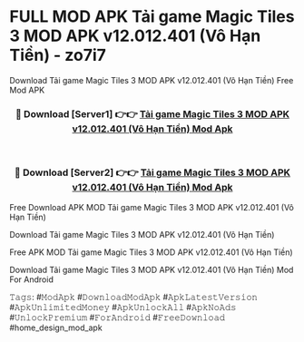 # FULL MOD APK Tải game Magic Tiles 3 MOD APK v12.012.401 (Vô Hạn Tiền) - zo7i7
Download Tải game Magic Tiles 3 MOD APK v12.012.401 (Vô Hạn Tiền) Free Mod APK

<div align="center">
<h3>🔴 Download [Server1] 👉👉 <a href="https://apk-comot.site?title=Tải_game_Magic_Tiles_3_MOD_APK_v12.012.401_(Vô_Hạn_Tiền)">Tải game Magic Tiles 3 MOD APK v12.012.401 (Vô Hạn Tiền) Mod Apk</a></h3><br>

<h3>🔴 Download [Server2] 👉👉 <a href="https://apk-comot.site?title=Tải_game_Magic_Tiles_3_MOD_APK_v12.012.401_(Vô_Hạn_Tiền)">Tải game Magic Tiles 3 MOD APK v12.012.401 (Vô Hạn Tiền) Mod Apk</a></h3>
</div>


Free Download APK MOD Tải game Magic Tiles 3 MOD APK v12.012.401 (Vô Hạn Tiền)

Download Tải game Magic Tiles 3 MOD APK v12.012.401 (Vô Hạn Tiền) 

Free APK MOD Tải game Magic Tiles 3 MOD APK v12.012.401 (Vô Hạn Tiền) 

Download Tải game Magic Tiles 3 MOD APK v12.012.401 (Vô Hạn Tiền) Mod For Android

𝚃𝚊𝚐𝚜: #𝙼𝚘𝚍𝙰𝚙𝚔 #𝙳𝚘𝚠𝚗𝚕𝚘𝚊𝚍𝙼𝚘𝚍𝙰𝚙𝚔 #𝙰𝚙𝚔𝙻𝚊𝚝𝚎𝚜𝚝𝚅𝚎𝚛𝚜𝚒𝚘𝚗 #𝙰𝚙𝚔𝚄𝚗𝚕𝚒𝚖𝚒𝚝𝚎𝚍𝙼𝚘𝚗𝚎𝚢 #𝙰𝚙𝚔𝚄𝚗𝚕𝚘𝚌𝚔𝙰𝚕𝚕 #𝙰𝚙𝚔𝙽𝚘𝙰𝚍𝚜 #𝚄𝚗𝚕𝚘𝚌𝚔𝙿𝚛𝚎𝚖𝚒𝚞𝚖 #𝙵𝚘𝚛𝙰𝚗𝚍𝚛𝚘𝚒𝚍 #𝙵𝚛𝚎𝚎𝙳𝚘𝚠𝚗𝚕𝚘𝚊𝚍 #home_design_mod_apk